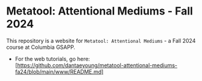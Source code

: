 # Metatool: Attentional Mediums - Fall 2024

This repository is a website for `Metatool: Attentional Mediums` - a Fall 2024 course at Columbia GSAPP.

- For the web tutorials, go here: [https://github.com/dantaeyoung/metatool-attentional-mediums-fa24/blob/main/www/README.md]
